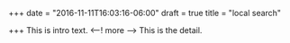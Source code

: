 +++
date = "2016-11-11T16:03:16-06:00"
draft = true
title = "local search"

+++
This is intro text.
<--! more -->
This is the detail.
